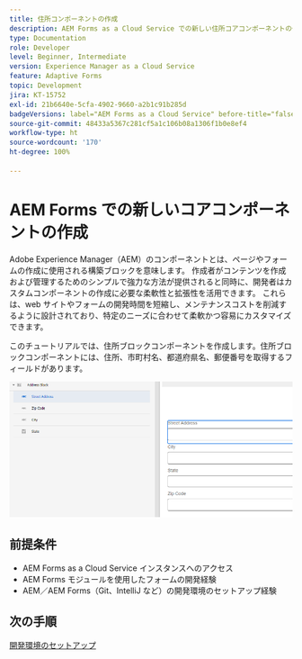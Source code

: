 ```yaml
---
title: 住所コンポーネントの作成
description: AEM Forms as a Cloud Service での新しい住所コアコンポーネントの作成
type: Documentation
role: Developer
level: Beginner, Intermediate
version: Experience Manager as a Cloud Service
feature: Adaptive Forms
topic: Development
jira: KT-15752
exl-id: 21b6640e-5cfa-4902-9660-a2b1c91b285d
badgeVersions: label="AEM Forms as a Cloud Service" before-title="false"
source-git-commit: 48433a5367c281cf5a1c106b08a1306f1b0e8ef4
workflow-type: ht
source-wordcount: '170'
ht-degree: 100%

---
```


# AEM Forms での新しいコアコンポーネントの作成

Adobe Experience Manager（AEM）のコンポーネントとは、ページやフォームの作成に使用される構築ブロックを意味します。 作成者がコンテンツを作成および管理するためのシンプルで強力な方法が提供されると同時に、開発者はカスタムコンポーネントの作成に必要な柔軟性と拡張性を活用できます。 これらは、web サイトやフォームの開発時間を短縮し、メンテナンスコストを削減するように設計されており、特定のニーズに合わせて柔軟かつ容易にカスタマイズできます。

このチュートリアルでは、住所ブロックコンポーネントを作成します。住所ブロックコンポーネントには、住所、市町村名、都道府県名、郵便番号を取得するフィールドがあります。

![final-address](assets/final-address-component.png)

## 前提条件

* AEM Forms as a Cloud Service インスタンスへのアクセス
* AEM Forms モジュールを使用したフォームの開発経験
* AEM／AEM Forms（Git、IntelliJ など）の開発環境のセットアップ経験

## 次の手順

[開発環境のセットアップ](./set-up.md)
